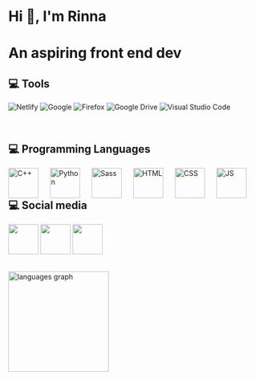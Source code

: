 <h1 align="left">Hi 👋, I'm Rinna</h1>
<h1 align="left">An aspiring front end dev</h1>

## 💻 Tools
![Netlify](https://img.shields.io/badge/netlify-%23000000.svg?style=for-the-badge&logo=netlify&logoColor=#00C7B7)
![Google](https://img.shields.io/badge/google-4285F4?style=for-the-badge&logo=google&logoColor=white)
![Firefox](https://img.shields.io/badge/Firefox-FF7139?style=for-the-badge&logo=Firefox-Browser&logoColor=white)
![Google Drive](https://img.shields.io/badge/Google%20Drive-4285F4?style=for-the-badge&logo=googledrive&logoColor=white)
![Visual Studio Code](https://img.shields.io/badge/Visual%20Studio%20Code-0078d7.svg?style=for-the-badge&logo=visual-studio-code&logoColor=white)

<br>

## 💻 Programming Languages
<img align="left" alt="C++" width="60px" style="padding-right:20px;" src="https://cdn.jsdelivr.net/gh/devicons/devicon/icons/cplusplus/cplusplus-line.svg" />
<img align="left" alt="Python" width="60px" style="padding-right:20px;" src="https://cdn.jsdelivr.net/gh/devicons/devicon/icons/python/python-original.svg" />
<img align="left" alt="Sass" width="60px" style="padding-right:20px;" src="https://cdn.jsdelivr.net/gh/devicons/devicon/icons/sass/sass-original.svg" />
<img align="left" alt="HTML" width="60px" style="padding-right:20px;" src="https://cdn.jsdelivr.net/gh/devicons/devicon/icons/html5/html5-original.svg" />
<img align="left" alt="CSS" width="60px" style="padding-right:20px;" src="https://cdn.jsdelivr.net/gh/devicons/devicon/icons/css3/css3-original.svg" />
<img align="left" alt="JS" width="60px" style="padding-right:20px;" src="https://cdn.jsdelivr.net/gh/devicons/devicon/icons/javascript/javascript-original.svg" />


          

<br>

## 💻 Social media
<a href="https://www.facebook.com/profile.php?id=100027972971940"><img width="60px" src="https://cdn.jsdelivr.net/gh/devicons/devicon/icons/facebook/facebook-original.svg" /></a>
<a href="https://discordapp.com/users/998457903692382248"><img width="60px" src="https://cdn.jsdelivr.net/gh/devicons/devicon/icons/discordjs/discordjs-original.svg" /></a>
<a href="https://www.linkedin.com/in/dutch-lenalu-197922253/"><img width="60px" src="https://cdn.jsdelivr.net/gh/devicons/devicon/icons/linkedin/linkedin-plain.svg" /></a>


<br>
<div><img src="https://github-readme-stats.vercel.app/api/top-langs?locale=en&hide_title=false&layout=compact&card_width=350&langs_count=6&theme=dracula&hide_border=false&username=itzaRinna" height="200" alt="languages graph"  /></div>
